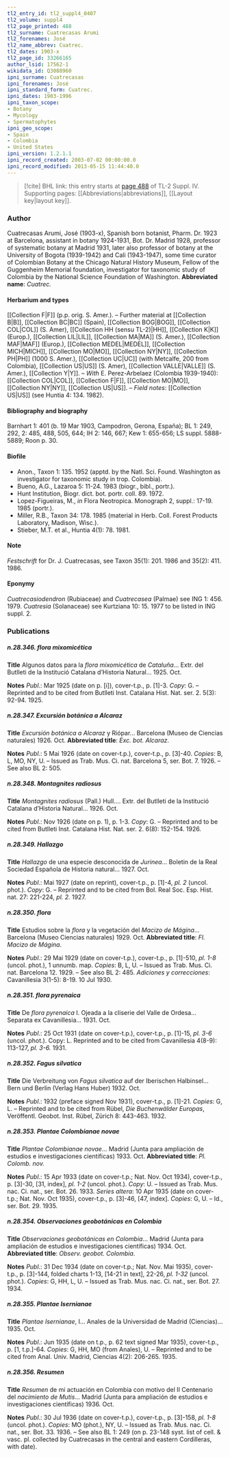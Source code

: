 ```yaml
---
tl2_entry_id: tl2_suppl4_0407
tl2_volume: suppl4
tl2_page_printed: 488
tl2_surname: Cuatrecasas Arumi
tl2_forenames: José
tl2_name_abbrev: Cuatrec.
tl2_dates: 1903-x
tl2_page_id: 33266165
author_lsid: 17562-1
wikidata_id: Q3088960
ipni_surname: Cuatrecasas
ipni_forenames: José
ipni_standard_form: Cuatrec.
ipni_dates: 1903-1996
ipni_taxon_scope: 
- Botany
- Mycology
- Spermatophytes
ipni_geo_scope: 
- Spain
- Colombia
- United States
ipni_version: 1.2.1.1
ipni_record_created: 2003-07-02 00:00:00.0
ipni_record_modified: 2013-05-15 11:44:40.0
---
```



> [!cite] BHL link: this entry starts at [page 488](https://www.biodiversitylibrary.org/page/33266165) of TL-2 Suppl. IV.
> Supporting pages: [[Abbreviations|abbreviations]], [[Layout key|layout key]].

### Author

Cuatrecasas Arumi, José (1903-x), Spanish born botanist, Pharm. Dr. 1923 at Barcelona, assistant in botany 1924-1931, Bot. Dr. Madrid 1928, professor of systematic botany at Madrid 1931, later also professor of botany at the University of Bogota (1939-1942) and Cali (1943-1947), some time curator of Colombian Botany at the Chicago Natural History Museum, Fellow of the Guggenheim Memorial foundation, investigator for taxonomic study of Colombia by the National Science Foundation of Washington. 
**Abbreviated name**: *Cuatrec.*

#### Herbarium and types

[[Collection F|F]] (p.p. orig. S. Amer.). – Further material at [[Collection B|B]], [[Collection BC|BC]] (Spain), [[Collection BOG|BOG]], [[Collection COL|COL]] (S. Amer), [[Collection HH (sensu TL-2)|HH]], [[Collection K|K]] (Europ.), [[Collection LIL|LIL]], [[Collection MA|MA]] (S. Amer.), [[Collection MAF|MAF]] (Europ.), [[Collection MEDEL|MEDEL]], [[Collection MICH|MICH]], [[Collection MO|MO]], [[Collection NY|NY]], [[Collection PH|PH]] (1000 S. Amer.), [[Collection UC|UC]] (with Metcalfe, 200 from Colombia), [[Collection US|US]] (S. Amer), [[Collection VALLE|VALLE]] (S. Amer.), [[Collection Y|Y]]. – *With* E. Perez-Arbelaez (Colombia 1939-1940): [[Collection COL|COL]], [[Collection F|F]], [[Collection MO|MO]], [[Collection NY|NY]], [[Collection US|US]]. – *Field notes*: [[Collection US|US]] (see Huntia 4: 134. 1982).

#### Bibliography and biography

Barnhart 1: 401 (b. 19 Mar 1903, Campodron, Gerona, España); BL 1: 249, 292, 2: 485, 488, 505, 644; IH 2: 146, 667; Kew 1: 655-656; LS suppl. 5888-5889; Roon p. 30.

#### Biofile

- Anon., Taxon 1: 135. 1952 (apptd. by the Natl. Sci. Found. Washington as investigator for taxonomic study in trop. Colombia).
- Bueno, A.G., Lazaroa 5: 11-24. 1983 (biogr., bibl., portr.).
- Hunt Institution, Biogr. dict. bot. portr. coll. 89. 1972.
- Lopez-Figueiras, M., *in* Flora Neotropica. Monograph 2, suppl.: 17-19. 1985 (portr.).
- Miller, R.B., Taxon 34: 178. 1985 (material in Herb. Coll. Forest Products Laboratory, Madison, Wisc.).
- Stieber, M.T. et al., Huntia 4(1): 78. 1981.

#### Note

*Festschrift* for Dr. J. Cuatrecasas, see Taxon 35(1): 201. 1986 and 35(2): 411. 1986.

#### Eponymy

*Cuatrecasiodendron* (Rubiaceae) and *Cuatrecasea* (Palmae) see ING 1: 456. 1979. *Cuatresia* (Solanaceae) see Kurtziana 10: 15. 1977 to be listed in ING suppl. 2.

### Publications

##### n.28.346. flora mixomicética

**Title**
Algunos datos para la *flora mixomicética* de *Cataluña*... Extr. del Butlleti de la Institució Catalana d’Historia Natural... 1925. Oct.

**Notes**
*Publ*.: Mar 1925 (date on p. \[i\]), cover-t.p., p. \[1\]-3. *Copy*: G. – Reprinted and to be cited from Butlleti Inst. Catalana Hist. Nat. ser. 2. 5(3): 92-94. 1925.

##### n.28.347. Excursión botánica a Alcaraz

**Title**
*Excursión botánica a Alcaraz* y Riópar... Barcelona (Museo de Ciencias naturales) 1926. Oct.
**Abbreviated title**: *Exc. bot. Alcaraz*.

**Notes**
*Publ*.: 5 Mai 1926 (date on cover-t.p.), cover-t.p., p. \[3\]-40. *Copies*: B, L, MO, NY, U. – Issued as Trab. Mus. Ci. nat. Barcelona 5, ser. Bot. 7. 1926. – See also BL 2: 505.

##### n.28.348. Montagnites radiosus

**Title**
*Montagnites radiosus* (Pall.) Hull.... Extr. del Butlleti de la Institució Catalana d’Historia Natural... 1926. Oct.

**Notes**
*Publ*.: Nov 1926 (date on p. 1), p. 1-3. *Copy*: G. – Reprinted and to be cited from Butlleti Inst. Catalana Hist. Nat. ser. 2. 6(8): 152-154. 1926.

##### n.28.349. Hallazgo

**Title**
*Hallazgo* de una especie desconocida de *Jurinea*... Boletin de la Real Sociedad Española de Historia natural... 1927. Oct.

**Notes**
*Publ*.: Mai 1927 (date on reprint), cover-t.p., p. \[1\]-4, *pl. 2* (uncol. phot.). *Copy*: G. – Reprinted and to be cited from Bol. Real Soc. Esp. Hist. nat. 27: 221-224, *pl. 2.* 1927.

##### n.28.350. flora

**Title**
Estudios sobre la *flora* y la vegetación del *Macizo de Mágina*... Barcelona (Museo Ciencias naturales) 1929. Oct.
**Abbreviated title**: *Fl. Macizo de Mágina*.

**Notes**
*Publ*.: 29 Mai 1929 (date on cover-t.p.), cover-t.p., p. \[1\]-510, *pl. 1-8* (uncol. phot.), 1 unnumb. map. *Copies*: B, L, U. – Issued as Trab. Mus. Ci. nat. Barcelona 12. 1929. – See also BL 2: 485.
*Adiciones y correcciones*: Cavanillesia 3(1-5): 8-19. 10 Jul 1930.

##### n.28.351. flora pyrenaica

**Title**
De *flora pyrenaica* I. Ojeada a la cliserie del Valle de Ordesa... Separata ex Cavanillesia... 1931. Oct.

**Notes**
*Publ*.: 25 Oct 1931 (date on cover-t.p.), cover-t.p., p. \[1\]-15, *pl. 3-6* (uncol. phot.). Copy: L. Reprinted and to be cited from Cavanillesia 4(8-9): 113-127, *pl. 3-6.* 1931.

##### n.28.352. Fagus silvatica

**Title**
Die Verbreitung von *Fagus silvatica* auf der Iberischen Halbinsel... Bern und Berlin (Verlag Hans Huber) 1932. Oct.

**Notes**
*Publ*.: 1932 (preface signed Nov 1931), cover-t.p., p. \[1\]-21. *Copies*: G, L. – Reprinted and to be cited from Rübel, *Die Buchenwälder Europas*, Veröffentl. Geobot. Inst. Rübel, Zürich 8: 443-463. 1932.

##### n.28.353. Plantae Colombianae novae

**Title**
*Plantae Colombianae novae*... Madrid (Junta para ampliación de estudios e investigaciones cientificas) 1933. Oct.
**Abbreviated title**: *Pl. Colomb. nov.*

**Notes**
*Publ*.: 15 Apr 1933 (date on cover-t.p.; Nat. Nov. Oct 1934), cover-t.p., p. \[3\]-30, \[31, index\], *pl. 1-2* (uncol. phot.). *Copy*: U. – Issued as Trab. Mus. nac. Ci. nat., ser. Bot. 26. 1933.
*Series altera*: 10 Apr 1935 (date on cover-t.p.; Nat. Nov. Oct 1935), cover-t.p., p. \[3\]-46, \[47, index\]. *Copies*: G, U. – Id., ser. Bot. 29. 1935.

##### n.28.354. Observaciones geobotánicas en Colombia

**Title**
*Observaciones geobotánicas en Colombia*... Madrid (Junta para ampliación de estudios e investigaciones científicas) 1934. Oct.
**Abbreviated title**: *Observ. geobot. Colombia*.

**Notes**
*Publ*.: 31 Dec 1934 (date on cover-t.p.; Nat. Nov. Mai 1935), cover-t.p., p. \[3\]-144, folded charts 1-13, \[14-21 in text\], 22-26, *pl. 1-32* (uncol. phot.). *Copies*: G, HH, L, U. – Issued as Trab. Mus. nac. Ci. nat., ser. Bot. 27. 1934.

##### n.28.355. Plantae Isernianae

**Title**
*Plantae Isernianae*, I... Anales de la Universidad de Madrid (Ciencias)... 1935. Oct.

**Notes**
*Publ*.: Jun 1935 (date on t.p., p. 62 text signed Mar 1935), cover-t.p., p. \[1, t.p.\]-64. *Copies*: G, HH, MO (from Anales), U. – Reprinted and to be cited from Anal. Univ. Madrid, Ciencias 4(2): 206-265. 1935.

##### n.28.356. Resumen

**Title**
*Resumen* de mi actuación en Colombia con motivo del II Centenario del *nacimiento de Mutis*... Madrid (Junta para ampliación de estudios e investigaciones científicas) 1936. Oct.

**Notes**
*Publ*.: 30 Jul 1936 (date on cover-t.p.), cover-t.p., p. \[3\]-158, *pl. 1-8* (uncol. phot.). *Copies*: MO (phot.), NY, U. – Issued as Trab. Mus. nac. Ci. nat., ser. Bot. 33. 1936. – See also BL 1: 249 (on p. 23-148 syst. list of cell. & vasc. pl. collected by Cuatrecasas in the central and eastern Cordilleras, with date).

